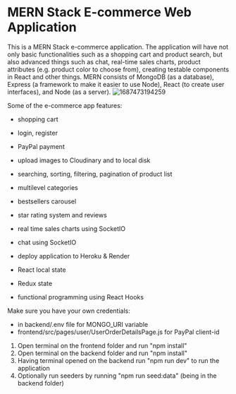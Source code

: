 # MERN Stack E-commerce Web Application
This is a MERN Stack e-commerce application. The application will have not only basic functionalities such as a shopping cart and product search, but also advanced things such as chat, real-time sales charts, product attributes (e.g. product color to choose from), creating testable components in React and other things. MERN consists of MongoDB (as a database), Express (a framework to make it easier to use Node), React (to create user interfaces), and Node (as a server). 
![1687473194259](https://github.com/yuantian94/MERN-Project/assets/13746207/4a636c95-2f48-484f-b5cb-870befdae4e4)

Some of the e-commerce app features:

- shopping cart

- login, register

- PayPal payment

- upload images to Cloudinary and to local disk

- searching, sorting, filtering, pagination of product list

- multilevel categories

- bestsellers carousel

- star rating system and reviews

- real time sales charts using SocketIO

- chat using SocketIO

- deploy application to Heroku & Render

- React local state

- Redux state

- functional programming using React Hooks


Make sure you have your own credentials:
 - in backend/.env file for MONGO_URI variable
 - frontend/src/pages/user/UserOrderDetailsPage.js for PayPal client-id

1. Open terminal on the frontend folder and run "npm install"
2. Open terminal on the backend folder and run "npm install"
3. Having terminal opened on the backend run "npm run dev" to run the application
4. Optionally run seeders by running "npm run seed:data" (being in the backend folder)

